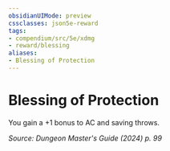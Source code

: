 ```yaml
---
obsidianUIMode: preview
cssclasses: json5e-reward
tags:
- compendium/src/5e/xdmg
- reward/blessing
aliases:
- Blessing of Protection
---
```

# Blessing of Protection

You gain a +1 bonus to AC and saving throws.

*Source: Dungeon Master's Guide (2024) p. 99*